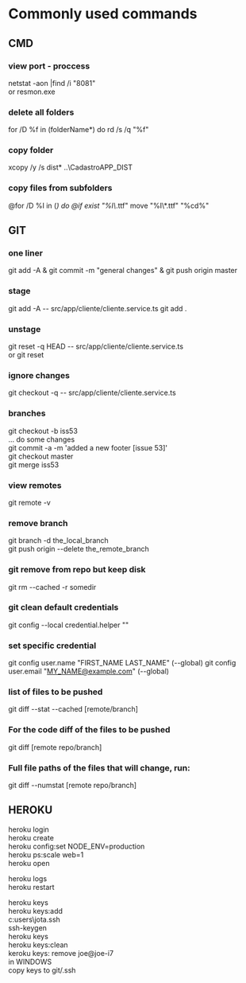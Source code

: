 # Commonly used commands  
  
## CMD  
### view port - proccess  
netstat -aon |find /i "8081"  
or resmon.exe  
### delete all folders  
for /D %f in (folderName*) do rd /s /q "%f"  
### copy folder  
xcopy /y /s dist\* ..\CadastroAPP_DIST 
### copy files from subfolders  
@for /D %I in (*) do @if exist "%I\\*.ttf" move "%I\\*.ttf" "%cd%"
  
## GIT 
### one liner
git add -A & git commit -m "general changes" & git push origin master  
### stage   
git add -A -- src/app/cliente/cliente.service.ts
git add .
### unstage  
git reset -q HEAD -- src/app/cliente/cliente.service.ts  
or git reset  
### ignore changes  
git checkout -q -- src/app/cliente/cliente.service.ts  
### branches  
git checkout -b iss53  
... do some changes  
git commit -a -m 'added a new footer [issue 53]'  
git checkout master  
git merge iss53  
### view remotes  
git remote -v  
### remove branch  
git branch -d the_local_branch  
git push origin --delete the_remote_branch  
### git remove from repo but keep disk  
git rm --cached -r somedir  
### git clean default credentials
git config --local credential.helper ""
### set specific credential
git config user.name "FIRST_NAME LAST_NAME" (--global)
git config user.email "MY_NAME@example.com" (--global)
### list of files to be pushed
git diff --stat --cached [remote/branch]
### For the code diff of the files to be pushed
git diff [remote repo/branch]
### Full file paths of the files that will change, run:
git diff --numstat [remote repo/branch]

   
## HEROKU  
heroku login  
heroku create  
heroku config:set NODE_ENV=production  
heroku ps:scale web=1  
heroku open  
  
heroku logs  
heroku restart  
  
heroku keys  
	heroku keys:add  
	c:users\jota\.ssh  
		ssh-keygen  
	heroku keys  
	heroku keys:clean  
	keroku keys: remove joe@joe-i7  
	in WINDOWS  
		copy keys to git/.ssh  	  
	
